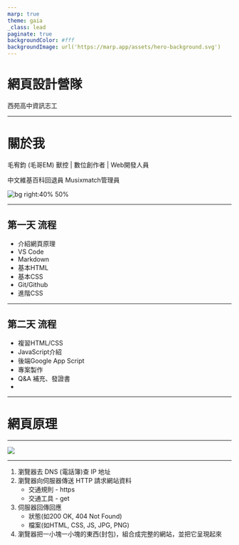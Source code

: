 ```yaml
---
marp: true
theme: gaia
_class: lead
paginate: true
backgroundColor: #fff
backgroundImage: url('https://marp.app/assets/hero-background.svg')
---
```


# **網頁設計營隊**
西苑高中資訊志工

---
<!-- _class: lead -->
# 關於我
毛宥鈞 (毛哥EM)
獸控 | 數位創作者 | Web開發人員

中文維基百科回退員
Musixmatch管理員

![bg right:40% 50%](https://edit-mr.github.io/Logo.png)

---

## 第一天 流程
* 介紹網頁原理
* VS Code
* Markdown
* 基本HTML
* 基本CSS
* Git/Github
* 進階CSS

---

## 第二天 流程

* 複習HTML/CSS
* JavaScript介紹
* 後端Google App Script
* 專案製作
* Q&A 補充、發證書
* 
---

<!-- _class: lead -->
# 網頁原理

---

<!-- _class: lead -->

![](https://developer.mozilla.org/en-US/docs/Learn/Getting_started_with_the_web/How_the_Web_works/simple-client-server.png)

---

1. 瀏覽器去 DNS (電話簿)查 IP 地址
2. 瀏覽器向伺服器傳送 HTTP 請求網站資料
   * 交通規則 - https
   * 交通工具 - get
3. 伺服器回傳回應
   * 狀態(如200 OK, 404 Not Found)
   * 檔案(如HTML, CSS, JS, JPG, PNG)
4. 瀏覽器把一小塊一小塊的東西(封包)，組合成完整的網站，並把它呈現起來
